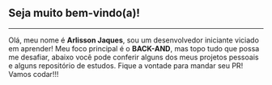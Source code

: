 ## Seja muito bem-vindo(a)!
---

Olá, meu nome é __Arlisson Jaques__, sou um desenvolvedor iniciante viciado em aprender! Meu foco principal é o __BACK-AND__, mas topo tudo que possa me desafiar,
abaixo você pode conferir alguns dos meus projetos pessoais e alguns repositório de estudos. Fique a vontade para mandar seu PR! 
Vamos codar!!!
<!--
**Arlissonjaques/Arlissonjaques** is a ✨ _special_ ✨ repository because its `README.md` (this file) appears on your GitHub profile.

Here are some ideas to get you started:

- 🔭 I’m currently working on ...
- 🌱 I’m currently learning ...
- 👯 I’m looking to collaborate on ...
- 🤔 I’m looking for help with ...
- 💬 Ask me about ...
- 📫 How to reach me: ...
- 😄 Pronouns: ...
- ⚡ Fun fact: ...
-->

